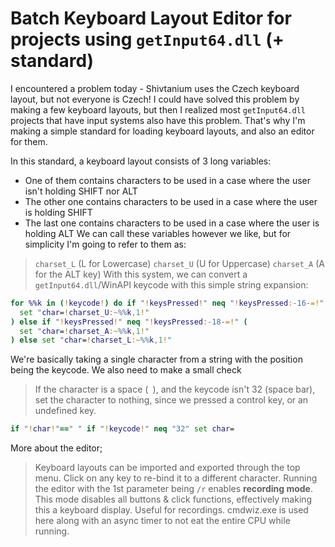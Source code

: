 # Batch Keyboard Layout Editor for projects using `getInput64.dll` (+ standard)
I encountered a problem today - Shivtanium uses the Czech keyboard layout, but not everyone is Czech!
I could have solved this problem by making a few keyboard layouts, but then I realized most `getInput64.dll` projects that have input systems also have this problem. That's why I'm making a simple standard for loading keyboard layouts, and also an editor for them.

In this standard, a keyboard layout consists of 3 long variables:
* One of them contains characters to be used in a case where the user isn't holding SHIFT nor ALT
* The other one contains characters to be used in a case where the user is holding SHIFT
* The last one contains characters to be used in a case where the user is holding ALT
We can call these variables however we like, but for simplicity I'm going to refer to them as:
> `charset_L` (L for Lowercase)
> `charset_U` (U for Uppercase)
> `charset_A` (A for the ALT key)
With this system, we can convert a `getInput64.dll`/WinAPI keycode with this simple string expansion:
```bat
for %%k in (!keycode!) do if "!keysPressed!" neq "!keysPressed:-16-=!" (
  set "char=!charset_U:~%%k,1!"
) else if "!keysPressed!" neq "!keysPressed:-18-=!" (
  set "char=!charset_A:~%%k,1!"
) else set "char=!charset_L:~%%k,1!"
```
We're basically taking a single character from a string with the position being the keycode.
We also need to make a small check
> If the character is a space (` `), and the keycode isn't 32 (space bar), set the character to nothing, since we pressed a control key, or an undefined key.
```bat
if "!char!"==" " if "!keycode!" neq "32" set char=
```

More about the editor;
> Keyboard layouts can be imported and exported through the top menu.
> Click on any key to re-bind it to a different character.
> Running the editor with the 1st parameter being `/r` enables **recording mode**. This mode disables all buttons & click functions, effectively making this a keyboard display. Useful for recordings.
> cmdwiz.exe is used here along with an async timer to not eat the entire CPU while running.
